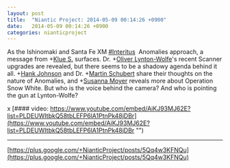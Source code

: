 ```yaml
---
layout: post
title:  "Niantic Project: 2014-05-09 00:14:26 +0900"
date:   2014-05-09 00:14:26 +0900
categories: nianticproject
---
```

As the Ishinomaki and Santa Fe XM  [#Interitus](https://plus.google.com/s/%23Interitus "")  Anomalies approach, a message from +[Klue S.](https://plus.google.com/110350977702120778591 "") surfaces. Dr. +[Oliver Lynton-Wolfe](https://plus.google.com/108200572857719809031 "")'s recent Scanner upgrades are revealed, but there seems to be a shadowy agenda behind it all. +[Hank Johnson](https://plus.google.com/117792105926525258257 "") and Dr. +[Martin Schubert](https://plus.google.com/100425314717666507497 "") share their thoughts on the nature of Anomalies, and +[Susanna Moyer](https://plus.google.com/101560858827970533247 "") reveals more about Operation Snow White. But who is the voice behind the camera? And who is pointing the gun at Lynton-Wolfe?

x
[#### video: https://www.youtube.com/embed/AiKJ93MJ62E?list=PLDEUWItbkQ58tbLEFP6lA1PtnPk48jDBr](https://www.youtube.com/embed/AiKJ93MJ62E?list=PLDEUWItbkQ58tbLEFP6lA1PtnPk48jDBr "")
- - -
[https://plus.google.com/+NianticProject/posts/5Qq4w3KFNQu](https://plus.google.com/+NianticProject/posts/5Qq4w3KFNQu)
